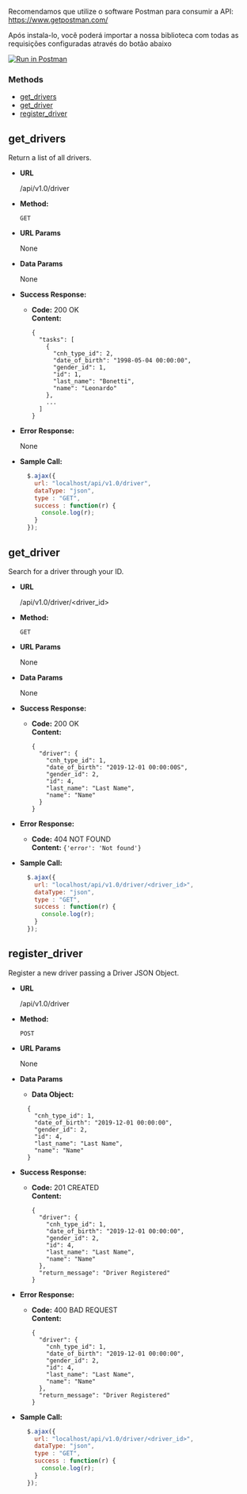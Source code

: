 Recomendamos que utilize o software Postman para consumir a API: https://www.getpostman.com/

Após instala-lo, você poderá importar a nossa biblioteca com todas as requisições configuradas através do botão abaixo

[![Run in Postman](https://run.pstmn.io/button.svg)](https://app.getpostman.com/run-collection/d72d3fa7fd6e168e69ab)


### Methods
- [get_drivers](#get_drivers)
- [get_driver](#get_driver)
- [register_driver](#register_driver)

**get_drivers**
----
  Return a list of all drivers.

* **URL**

  /api/v1.0/driver

* **Method:**

  `GET`
  
*  **URL Params**

   None

* **Data Params**

   None

* **Success Response:**

  * **Code:** 200 OK<br />
    **Content:** 
    ```
    {
      "tasks": [
        {
          "cnh_type_id": 2,
          "date_of_birth": "1998-05-04 00:00:00",
          "gender_id": 1,
          "id": 1,
          "last_name": "Bonetti",
          "name": "Leonardo"
        },
        ...
      ]
    }
    ```
 
* **Error Response:**

   None

* **Sample Call:**

  ```javascript
    $.ajax({
      url: "localhost/api/v1.0/driver",
      dataType: "json",
      type : "GET",
      success : function(r) {
        console.log(r);
      }
    });
  ```
  
**get_driver**
----
  Search for a driver through your ID.

* **URL**

  /api/v1.0/driver/<driver_id>

* **Method:**

  `GET`
  
*  **URL Params**

   None

* **Data Params**

   None

* **Success Response:**

  * **Code:** 200 OK <br />
    **Content:** 
    ```
    {
      "driver": {
        "cnh_type_id": 1,
        "date_of_birth": "2019-12-01 00:00:00S",
        "gender_id": 2,
        "id": 4,
        "last_name": "Last Name",
        "name": "Name"
      }
    }
    ```
 
* **Error Response:**

  * **Code:** 404 NOT FOUND <br />
    **Content:** `{'error': 'Not found'}`

* **Sample Call:**

  ```javascript
    $.ajax({
      url: "localhost/api/v1.0/driver/<driver_id>",
      dataType: "json",
      type : "GET",
      success : function(r) {
        console.log(r);
      }
    });
  ```
  
**register_driver**
----
  Register a new driver passing a Driver JSON Object.

* **URL**

  /api/v1.0/driver

* **Method:**

  `POST`
  
*  **URL Params**

   None

* **Data Params**

  * **Data Object:** 
  ```
    {
      "cnh_type_id": 1,
      "date_of_birth": "2019-12-01 00:00:00",
      "gender_id": 2,
      "id": 4,
      "last_name": "Last Name",
      "name": "Name"
    }
  ```

* **Success Response:**

  * **Code:** 201 CREATED <br />
    **Content:** 
    ```
    {
      "driver": {
        "cnh_type_id": 1,
        "date_of_birth": "2019-12-01 00:00:00",
        "gender_id": 2,
        "id": 4,
        "last_name": "Last Name",
        "name": "Name"
      },
      "return_message": "Driver Registered"
    }
    ```
 
* **Error Response:**

  * **Code:** 400 BAD REQUEST <br />
    **Content:** 
    ```
    {
      "driver": {
        "cnh_type_id": 1,
        "date_of_birth": "2019-12-01 00:00:00",
        "gender_id": 2,
        "id": 4,
        "last_name": "Last Name",
        "name": "Name"
      },
      "return_message": "Driver Registered"
    }
    ```

* **Sample Call:**

  ```javascript
    $.ajax({
      url: "localhost/api/v1.0/driver/<driver_id>",
      dataType: "json",
      type : "GET",
      success : function(r) {
        console.log(r);
      }
    });
  ```
  
  
